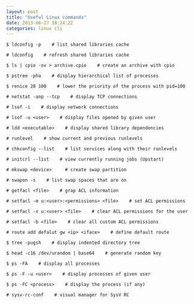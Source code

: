```yaml
---
layout: post
title: "Useful Linux commands"
date: 2013-06-27 18:24:22
categories: linux cli
---
```



    $ ldconfig -p    # list shared libraries cache
    
    # ldconfig    # refresh shared libraries cache
    
    $ ls | cpio -ov > archive.cpio    # create an archive with cpio
    
    $ pstree -pha    # display hierarchical list of processes
    
    $ renice 20 100    # lower the priority of the process with pid=100
    
    # netstat -anp --tcp    # display TCP connections
    
    # lsof -i    # display network connections
    
    # lsof -u <user>    # display files opened by given user
    
    # ldd <executable>    # display shared library dependencies
    
    # runlevel    # show current and previous runlevels
    
    # chkconfig --list    # list services along with their runlevels
    
    # initcrl --list    # view currently running jobs (Upstart)
    
    # mkswap <device>     # create swap partition
    
    # swapon -s    # list swap spaces that are on
    
    # getfacl <file>    # grap ACL information
    
    # setfacl -m u:<user>:<permissions> <file>    # set ACL permissions
    
    # setfacl -x u:<user> <file>    # clear ACL permissions for the user
    
    # setfacl -b <file>    # clear all custom ACL permissions
    
    # route add defalut gw <ip> <iface>    # define default route
    
    $ tree -pugsh    # display indented directory tree
    
    $ head -c16 /dev/urandom | base64    # generate random key
    
    $ ps -FA    # display all processes
    
    $ ps -F -u <user>    # display processes of given user
    
    $ ps -FC <process>    # display the process (if any)
    
    # sysv-rc-conf    # visual manager for SysV RC
    
    

